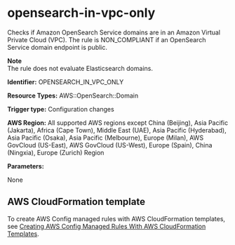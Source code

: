 # opensearch\-in\-vpc\-only<a name="opensearch-in-vpc-only"></a>

Checks if Amazon OpenSearch Service domains are in an Amazon Virtual Private Cloud \(VPC\)\. The rule is NON\_COMPLIANT if an OpenSearch Service domain endpoint is public\. 

**Note**  
The rule does not evaluate Elasticsearch domains\.

**Identifier:** OPENSEARCH\_IN\_VPC\_ONLY

**Resource Types:** AWS::OpenSearch::Domain

**Trigger type:** Configuration changes

**AWS Region:** All supported AWS regions except China \(Beijing\), Asia Pacific \(Jakarta\), Africa \(Cape Town\), Middle East \(UAE\), Asia Pacific \(Hyderabad\), Asia Pacific \(Osaka\), Asia Pacific \(Melbourne\), Europe \(Milan\), AWS GovCloud \(US\-East\), AWS GovCloud \(US\-West\), Europe \(Spain\), China \(Ningxia\), Europe \(Zurich\) Region

**Parameters:**

None  

## AWS CloudFormation template<a name="w2aac12c33c15b9d411c19"></a>

To create AWS Config managed rules with AWS CloudFormation templates, see [Creating AWS Config Managed Rules With AWS CloudFormation Templates](aws-config-managed-rules-cloudformation-templates.md)\.